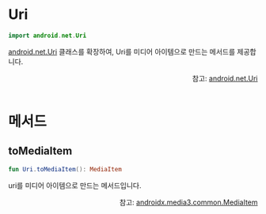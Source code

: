 # Uri

```kotlin
import android.net.Uri
```

[android.net.Uri](https://developer.android.com/reference/android/net/Uri) 클래스를 확장하여, Uri를 미디어 아이템으로 만드는 메서드를 제공합니다. 

<div align="right">
참고: <a href="https://developer.android.com/reference/android/net/Uri">android.net.Uri</a>
</div>

<br>

# 메서드

## toMediaItem

```kotlin
fun Uri.toMediaItem(): MediaItem
```

uri를 미디어 아이템으로 만드는 메서드입니다.

<div align="right">
참고: <a href="https://developer.android.com/reference/androidx/media3/common/MediaItem">androidx.media3.common.MediaItem</a>
</div>
